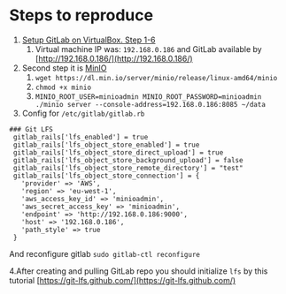 # Steps to reproduce

1. [Setup GitLab on VirtualBox. Step 1-6](https://embeddedinventor.com/complete-guide-to-setting-up-gitlab-locally-on-mac/#Things_you_will_need)
   1. Virtual machine IP was: `192.168.0.186` and GitLab available by [http://192.168.0.186/](http://192.168.0.186/)
2. Second step it is [MinIO](https://min.io/)
   1. `wget https://dl.min.io/server/minio/release/linux-amd64/minio`
   2. `chmod +x minio`
   3. `MINIO_ROOT_USER=minioadmin MINIO_ROOT_PASSWORD=minioadmin ./minio server --console-address=192.168.0.186:8085 ~/data`
3. Config for `/etc/gitlab/gitlab.rb`
```
### Git LFS
 gitlab_rails['lfs_enabled'] = true
 gitlab_rails['lfs_object_store_enabled'] = true
 gitlab_rails['lfs_object_store_direct_upload'] = true
 gitlab_rails['lfs_object_store_background_upload'] = false
 gitlab_rails['lfs_object_store_remote_directory'] = "test"
 gitlab_rails['lfs_object_store_connection'] = {
   'provider' => 'AWS',
   'region' => 'eu-west-1',
   'aws_access_key_id' => 'minioadmin',
   'aws_secret_access_key' => 'minioadmin',
   'endpoint' => 'http://192.168.0.186:9000',
   'host' => '192.168.0.186',
   'path_style' => true
 }
```
And reconfigure gitlab `sudo gitlab-ctl reconfigure`

4.After creating and pulling GitLab repo you should initialize `lfs` by this tutorial [https://git-lfs.github.com/](https://git-lfs.github.com/)